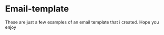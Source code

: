 # Email-template
These are just a few examples of an email template that i created. Hope you enjoy 
